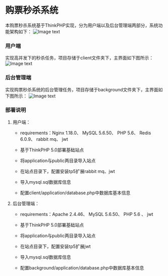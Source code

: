 # 购票秒杀系统
本购票秒杀系统基于ThinkPHP实现，分为用户端以及后台管理端两部分，系统功能架构如下：
![Image text](https://github.com/Barbra0613/seckill-system-for-tickets/blob/main/pic/系统功能架构.png)


### 用户端
实现高并发下的秒杀任务，项目存储于client文件夹下，主界面如下图所示：
![Image text](https://github.com/Barbra0613/seckill-system-for-tickets/blob/main/pic/用户端.png)


### 后台管理端
实现购票秒杀系统的后台管理任务，项目存储于background文件夹下，主界面如下图所示：
![Image text](https://github.com/Barbra0613/seckill-system-for-tickets/blob/main/pic/后台管理端.png)

### 部署说明
1. 用户端：
    - requirements：Nginx 1.18.0、 MySQL 5.6.50、 PHP 5.6、 Redis 6.0.9、 rabbit mq、 jwt
      
    - 基于ThinkPHP 5.0部署基础站点
    
    - 将application与public两目录导入站点
    
    - 在站点目录下，配置安装tp5扩展rabbit mq、jwt
    
    - 导入mysql.sql数据库信息
    
    - 配置client/application/database.php中数据库基本信息
    
2. 后台管理端：
    - requirements：Apache 2.4.46、 MySQL 5.6.50、 PHP 5.6 、 jwt
      
    - 基于ThinkPHP 5.0部署基础站点
    
    - 将application与public两目录导入站点
    
    - 在站点目录下，配置安装tp5扩展jwt
    
    - 导入mysql.sql数据库信息
    
    - 配置background/application/database.php中数据库基本信息

